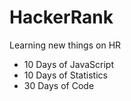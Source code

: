 # HackerRank
Learning new things on HR

- 10 Days of JavaScript
- 10 Days of Statistics
- 30 Days of Code
